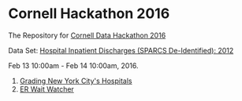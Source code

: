 # Cornell Hackathon 2016
The Repository for [Cornell Data Hackathon 2016](https://datascience2016.splashthat.com)



Data Set: [Hospital Inpatient Discharges (SPARCS De-Identified): 2012](https://health.data.ny.gov/Health/Hospital-Inpatient-Discharges-SPARCS-De-Identified/u4ud-w55t)



Feb 13 10:00am - Feb 14 10:00am, 2016.



1.  [Grading New York City's Hospitals](http://public.thenewyorkworld.com/public/2012/oct/nyw-hospital-satisfaction/index.php)
2.  [ER Wait Watcher](https://projects.propublica.org/emergency/state/NY)
